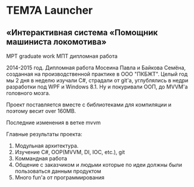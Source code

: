 # TEM7A Launcher

## «Интерактивная система «Помощник машиниста локомотива»

MPT graduate work
МПТ дипломная работа



2014-2015 год. 
Дипломная работа Мосеина Павла и Байкова Семёна, созданная на производственной практике в ООО "ПКБЖТ". 
Целый год мы 2 дня в неделю изучали C#, страдали от git'a, углублялись в недри разработки под WPF и Windows 8.1.
Ну и покуривали ООП, до MVVM'a головного мозга.

Проект поставляется вместе с библиотеками для компиляции и поэтому весит over 160MB.

Последние изменения в ветке mvvm

Главные результаты проекта:

1. Модульная архитектура.
2. Изучение C#, OOP(MVVM, DI, IOC, etc.), git
3. Коммандная работа
4. Общение с заказчиком и людьми которые по идеи должны были пользоваться данным продуктом
5. Много fun'a от программирования
